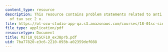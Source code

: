 ```yaml
---
content_type: resource
description: This resource contains problem statements related to anti derivative
  of tax sec 2 x.
file: https://ol-ocw-studio-app-qa.s3.amazonaws.com/courses/18-01sc-single-variable-calculus-fall-2010/7ba77820e3c62210093ba02359def088_MIT18_01SCF10_ex38prb.pdf
file_type: application/pdf
resourcetype: Document
title: MIT18_01SCF10_ex38prb.pdf
uid: 7ba77820-e3c6-2210-093b-a02359def088
---
```

